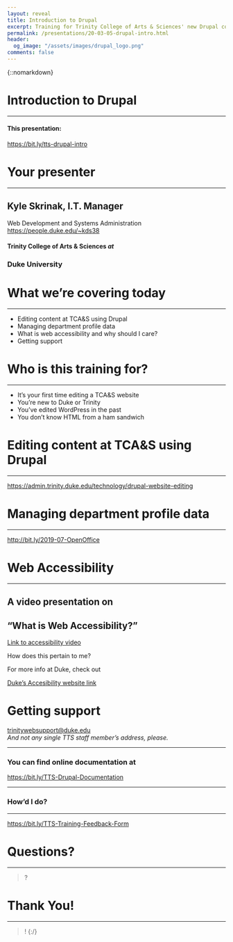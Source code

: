 ```yaml
---
layout: reveal
title: Introduction to Drupal
excerpt: Training for Trinity College of Arts & Sciences' new Drupal content editors
permalink: /presentations/20-03-05-drupal-intro.html
header:
  og_image: "/assets/images/drupal_logo.png"
comments: false
---
```

{::nomarkdown}

# Introduction to Drupal

----

#### This presentation:
https://bit.ly/tts-drupal-intro



# Your presenter

----

## Kyle Skrinak, I.T. Manager 
Web Development and Systems Administration  
https://people.duke.edu/~kds38  

#### Trinity College of Arts &amp; Sciences _at_
### Duke University



# What we’re covering today

----

* Editing content at TCA&S using Drupal
* Managing department profile data
* What is web accessibility and why should I care?
* Getting support



# Who is this training for?

----

* It’s your first time editing a TCA&S website
* You’re new to Duke or Trinity
* You’ve edited WordPress in the past
* You don’t know HTML from a ham sandwich



# Editing content at TCA&S using Drupal

----

https://admin.trinity.duke.edu/technology/drupal-website-editing



# Managing department profile data

----

http://bit.ly/2019-07-OpenOffice



# Web Accessibility

----

## A video presentation on   
## “What is Web Accessibility?” 

[Link to accessibility video](https://youtu.be/20SHvU2PKsM "Introduction to Web Accessibility and W3C Standards")

How does this pertain to me?

For more info at Duke, check out

[Duke’s Accesibility website link](https://web.accessibility.duke.edu/ "Duke’s Accesibility website link")



# Getting support

trinitywebsupport@duke.edu  
*And not any single TTS staff member’s address, please.*

----

### You can find online documentation at

https://bit.ly/TTS-Drupal-Documentation

----

### How’d I do?

----

https://bit.ly/TTS-Training-Feedback-Form



# Questions?

----

> ?



# Thank You!

----

> !
{:/} 